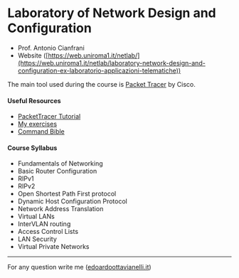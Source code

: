 # Laboratory of Network Design and Configuration

- Prof. Antonio Cianfrani
- Website ([https://web.uniroma1.it/netlab/](https://web.uniroma1.it/netlab/laboratory-network-design-and-configuration-ex-laboratorio-applicazioni-telematiche))

The main tool used during the course is [Packet Tracer](https://www.netacad.com/courses/packet-tracer) by Cisco.

#### Useful Resources

- [PacketTracer Tutorial](https://www.youtube.com/watch?v=VqMeJ-WH4E0)
- [My exercises](https://github.com/edoardottt/MSc-CyberSecurity-Sapienza/tree/main/Laboratory-of-Network-Design-and-Configuration/exercises)
- [Command Bible](https://github.com/edoardottt/MSc-CyberSecurity-Sapienza/blob/main/Laboratory-of-Network-Design-and-Configuration/Bible.md)

#### Course Syllabus

- Fundamentals of Networking
- Basic Router Configuration
- RIPv1
- RIPv2
- Open Shortest Path First protocol
- Dynamic Host Configuration Protocol
- Network Address Translation
- Virtual LANs
- InterVLAN routing
- Access Control Lists
- LAN Security
- Virtual Private Networks

---------

For any question write me ([edoardoottavianelli.it](https://www.edoardoottavianelli.it/))
